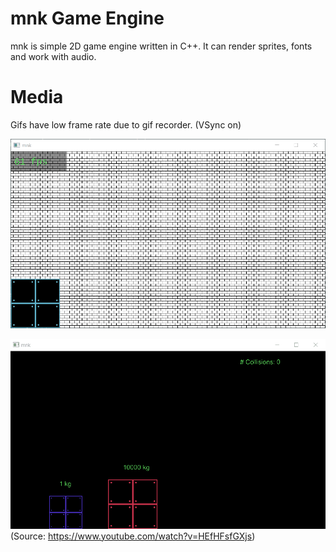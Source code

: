 # mnk Game Engine
mnk is simple 2D game engine written in C++. It can render sprites, fonts and work with audio.

# Media
Gifs have low frame rate due to gif recorder. (VSync on)

![](media/mnk.gif)

![](media/mnk2.gif)
(Source: https://www.youtube.com/watch?v=HEfHFsfGXjs)
